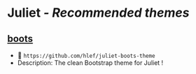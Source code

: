 # Juliet *- Recommended themes*

## [boots](https://github.com/hlef/juliet-boots-theme)
 * :link: `https://github.com/hlef/juliet-boots-theme`
 * Description: The clean Bootstrap theme for Juliet !
